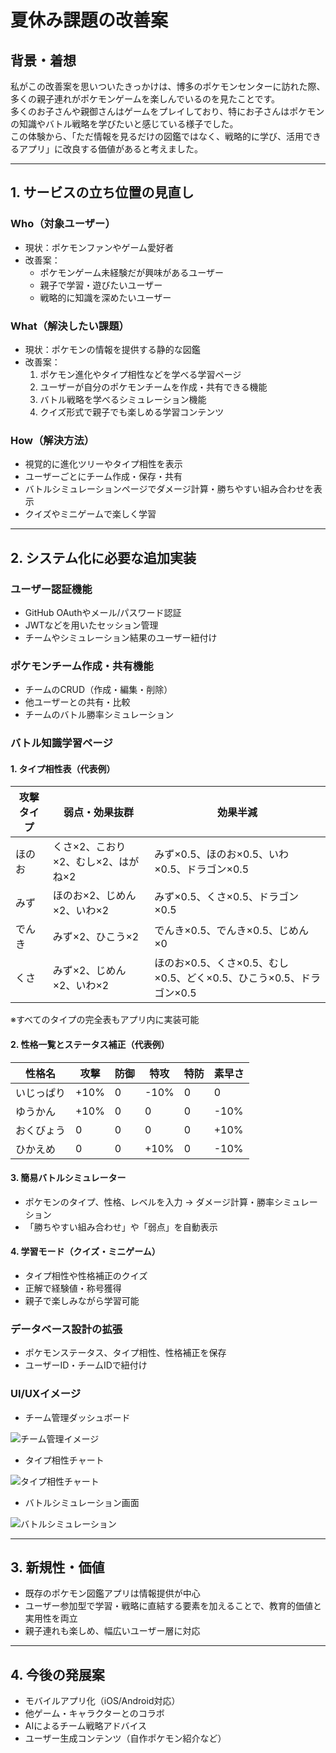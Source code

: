 # 夏休み課題の改善案

## 背景・着想
私がこの改善案を思いついたきっかけは、博多のポケモンセンターに訪れた際、多くの親子連れがポケモンゲームを楽しんでいるのを見たことです。  
多くのお子さんや親御さんはゲームをプレイしており、特にお子さんはポケモンの知識やバトル戦略を学びたいと感じている様子でした。  
この体験から、「ただ情報を見るだけの図鑑ではなく、戦略的に学び、活用できるアプリ」に改良する価値があると考えました。

---

## 1. サービスの立ち位置の見直し

### Who（対象ユーザー）
- 現状：ポケモンファンやゲーム愛好者
- 改善案：
  - ポケモンゲーム未経験だが興味があるユーザー
  - 親子で学習・遊びたいユーザー
  - 戦略的に知識を深めたいユーザー

### What（解決したい課題）
- 現状：ポケモンの情報を提供する静的な図鑑
- 改善案：
  1. ポケモン進化やタイプ相性などを学べる学習ページ
  2. ユーザーが自分のポケモンチームを作成・共有できる機能
  3. バトル戦略を学べるシミュレーション機能
  4. クイズ形式で親子でも楽しめる学習コンテンツ

### How（解決方法）
- 視覚的に進化ツリーやタイプ相性を表示
- ユーザーごとにチーム作成・保存・共有
- バトルシミュレーションページでダメージ計算・勝ちやすい組み合わせを表示
- クイズやミニゲームで楽しく学習

---

## 2. システム化に必要な追加実装

### ユーザー認証機能
- GitHub OAuthやメール/パスワード認証
- JWTなどを用いたセッション管理
- チームやシミュレーション結果のユーザー紐付け

### ポケモンチーム作成・共有機能
- チームのCRUD（作成・編集・削除）
- 他ユーザーとの共有・比較
- チームのバトル勝率シミュレーション

### バトル知識学習ページ

#### 1. タイプ相性表（代表例）
| 攻撃タイプ | 弱点・効果抜群 | 効果半減 |
|------------|----------------|-----------|
| ほのお     | くさ×2、こおり×2、むし×2、はがね×2 | みず×0.5、ほのお×0.5、いわ×0.5、ドラゴン×0.5 |
| みず       | ほのお×2、じめん×2、いわ×2 | みず×0.5、くさ×0.5、ドラゴン×0.5 |
| でんき     | みず×2、ひこう×2 | でんき×0.5、でんき×0.5、じめん×0 |
| くさ       | みず×2、じめん×2、いわ×2 | ほのお×0.5、くさ×0.5、むし×0.5、どく×0.5、ひこう×0.5、ドラゴン×0.5 |

※すべてのタイプの完全表もアプリ内に実装可能  

#### 2. 性格一覧とステータス補正（代表例）
| 性格名 | 攻撃 | 防御 | 特攻 | 特防 | 素早さ |
|--------|------|------|------|------|--------|
| いじっぱり | +10% | 0   | -10% | 0   | 0      |
| ゆうかん   | +10% | 0   | 0    | 0   | -10%   |
| おくびょう | 0    | 0   | 0    | 0   | +10%   |
| ひかえめ   | 0    | 0   | +10% | 0   | -10%   |

#### 3. 簡易バトルシミュレーター
- ポケモンのタイプ、性格、レベルを入力 → ダメージ計算・勝率シミュレーション  
- 「勝ちやすい組み合わせ」や「弱点」を自動表示

#### 4. 学習モード（クイズ・ミニゲーム）
- タイプ相性や性格補正のクイズ  
- 正解で経験値・称号獲得  
- 親子で楽しみながら学習可能

### データベース設計の拡張
- ポケモンステータス、タイプ相性、性格補正を保存  
- ユーザーID・チームIDで紐付け

### UI/UXイメージ
- チーム管理ダッシュボード  

![チーム管理イメージ](https://via.placeholder.com/600x300?text=Team+Dashboard)

- タイプ相性チャート  

![タイプ相性チャート](https://via.placeholder.com/600x300?text=Type+Effectiveness+Chart)

- バトルシミュレーション画面  

![バトルシミュレーション](https://via.placeholder.com/600x300?text=Battle+Simulator)

---

## 3. 新規性・価値
- 既存のポケモン図鑑アプリは情報提供が中心  
- ユーザー参加型で学習・戦略に直結する要素を加えることで、教育的価値と実用性を両立  
- 親子連れも楽しめ、幅広いユーザー層に対応

---

## 4. 今後の発展案
- モバイルアプリ化（iOS/Android対応）  
- 他ゲーム・キャラクターとのコラボ  
- AIによるチーム戦略アドバイス  
- ユーザー生成コンテンツ（自作ポケモン紹介など）
